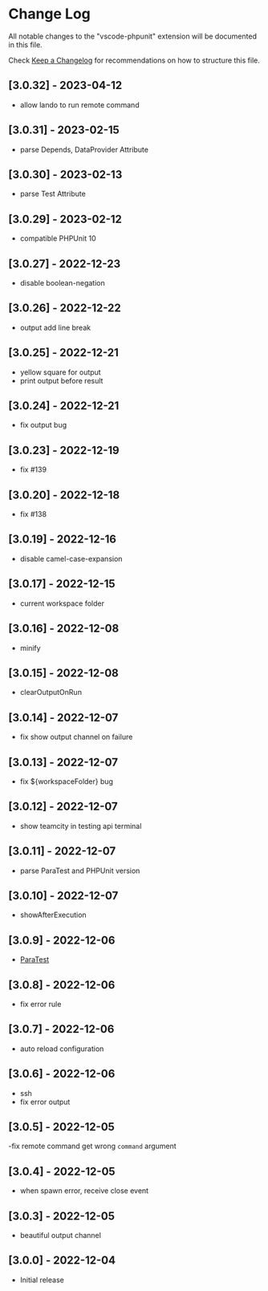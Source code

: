 # Change Log

All notable changes to the "vscode-phpunit" extension will be documented in this file.

Check [Keep a Changelog](http://keepachangelog.com/) for recommendations on how to structure this file.

## [3.0.32] - 2023-04-12

- allow lando to run remote command

## [3.0.31] - 2023-02-15

- parse Depends, DataProvider Attribute

## [3.0.30] - 2023-02-13

- parse Test Attribute

## [3.0.29] - 2023-02-12

- compatible PHPUnit 10

## [3.0.27] - 2022-12-23

- disable boolean-negation

## [3.0.26] - 2022-12-22

- output add line break

## [3.0.25] - 2022-12-21

- yellow square for output
- print output before result

## [3.0.24] - 2022-12-21

- fix output bug

## [3.0.23] - 2022-12-19

- fix #139

## [3.0.20] - 2022-12-18

- fix #138

## [3.0.19] - 2022-12-16

- disable camel-case-expansion

## [3.0.17] - 2022-12-15

- current workspace folder

## [3.0.16] - 2022-12-08

- minify

## [3.0.15] - 2022-12-08

- clearOutputOnRun

## [3.0.14] - 2022-12-07

- fix show output channel on failure

## [3.0.13] - 2022-12-07

- fix ${workspaceFolder} bug

## [3.0.12] - 2022-12-07

- show teamcity in testing api terminal

## [3.0.11] - 2022-12-07

- parse ParaTest and PHPUnit version

## [3.0.10] - 2022-12-07

- showAfterExecution

## [3.0.9] - 2022-12-06

- [ParaTest](https://github.com/paratestphp/paratest)

## [3.0.8] - 2022-12-06

- fix error rule

## [3.0.7] - 2022-12-06

- auto reload configuration

## [3.0.6] - 2022-12-06

- ssh
- fix error output

## [3.0.5] - 2022-12-05

-fix remote command get wrong `command` argument

## [3.0.4] - 2022-12-05

- when spawn error, receive close event

## [3.0.3] - 2022-12-05

- beautiful output channel

## [3.0.0] - 2022-12-04

- Initial release
